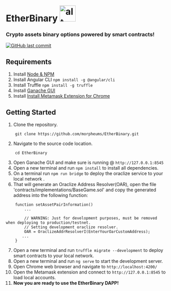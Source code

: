 # EtherBinary <img src="https://github.com/morpheums/EtherBinary/blob/master/EtherBinary/src/assets/images/EtherBinary.png?raw=true" alt="alt text" width="50px">

### Crypto assets binary options powered by smart contracts!
[![GitHub last commit](https://img.shields.io/github/last-commit/morpheums/EtherBinary.svg?style=plastic)]()

## Requirements
1. Install [Node & NPM](https://nodejs.org/en/)
2. Install Angular CLI `npm install -g @angular/cli`
3. Install Truffle `npm install -g truffle`
4. Install [Ganache GUI](https://github.com/trufflesuite/ganache/releases)
5. Install [Install Metamask Extension for Chrome](https://metamask.io/)

## Getting Started

1. Clone the repository.

```code
    git clone https://github.com/morpheums/EtherBinary.git
```
2. Navigate to the source code location.
```code 
    cd EtherBinary
```
3. Open Ganache GUI and make sure is running @ `http://127.0.0.1:8545`
4. Open a new terminal and run `npm install` to install all dependencies.
5. On a terminal run `npm run bridge` to deploy the oraclize service to your local network .
6. That will generate an Oraclize Address Resolver(OAR), open the file 'contracts/implementations/BaseGame.sol' and copy the generated address into the following function:

```code
    function setAssetPairInformation()
        ...

        // WARNING: Just for development purposes, must be removed when deploying to production/testnet.
        // Setting development oraclize resolver.
        OAR = OraclizeAddrResolverI(EnterYourOarCustomAddress);
       ...
    }
```

7. Open a new terminal and run `truffle migrate --development` to deploy smart contracts to your local network.
8. Open a new terminal and run `ng serve` to start the development server.
9. Open Chrome web browser and navigate to `http://localhost:4200/`
10. Open the Metamask extension and connect to `http://127.0.0.1:8545` to load local accounts.
11. **Now you are ready to use the EtherBinary DAPP!**